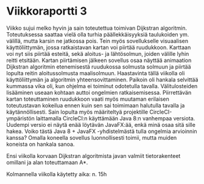 # Viikkoraportti 3
Viikko sujui melko hyvin ja sain toteutettua toimivan Dijkstran algoritmin. Toteutuksessa saattaa vielä olla turhia päällekkäisyyksiä taulukoiden ym. välillä, mutta karsin ne jatkossa pois. Tein myös sovellukselle visuaalisen 
käyttöliittymän, jossa ratkaistavan kartan voi piirtää ruudukkoon. Karttaan voi nyt siis piirtää esteitä, sekä aloitus- ja lähtösolmun, joiden
välille lyhin reitti etsitään. Kartan piirtämisen jälkeen sovellus osaa näyttää animaation Dijkstran algoritmin etenemisestä ruudukossa
solmusta solmuun
ja piirtää lopulta reitin aloitussolmusta maalisolmuun. Haastavinta tällä viikolla oli käyttöliittymän ja algoritmin yhteensovittaminen.
Paikoin oli hankala selvittää kummassa vika oli, kun ohjelma ei toiminut odotetulla tavalla. Välitulosteiden lisääminen useaan
kohtaan auttoi ongelmien ratkaisemisessa. Piirrettävän kartan toteuttaminen ruudukkoon vaati myös muutaman erilaisen toteutustavan
kokeilua ennen kuin sen sai toimimaan halutulla tavalla ja käytännöllisesti. Sain lopulta myös määriteltyä projektille CircleCI-ympäristön
laittamalla CircleCI:n käyttämään Java 8:n vanhempaa versiota. Uudempi versio ei näytä enää löytävän JavaFX:ää, enkä minä osaa sitä sille hakea.
Voiko tästä Java 8 + JavaFX -yhdistelmästä tulla ongelmia arvioinnin kanssa? Omalla koneella sovellus luonnollisesti toimii, mutta muiden koneista on hankala sanoa.

Ensi viikolla korvaan Dijkstran algoritmista javan valmiit tietorakenteet omillani ja alan toteuttamaan A*. 

Kolmannella viikolla käytetty aika: n. 15h

